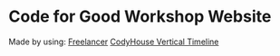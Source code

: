 # Code for Good Workshop Website

Made by using: 
[Freelancer](http://startbootstrap.com/template-overviews/freelancer/)
[CodyHouse Vertical Timeline](https://github.com/CodyHouse/vertical-timeline)

